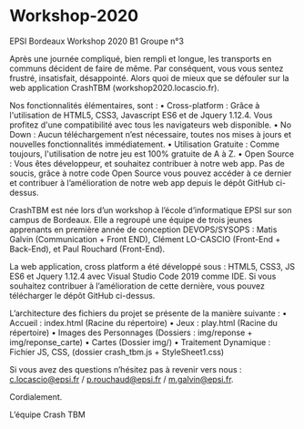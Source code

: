 # Workshop-2020
EPSI Bordeaux Workshop 2020 B1 Groupe n°3

Après une journée compliqué, bien rempli et longue, les transports en communs décident de faire de même. Par conséquent, vous vous sentez frustré, insatisfait, désappointé. Alors quoi de mieux que se défouler sur la web application CrashTBM (workshop2020.locascio.fr).  

Nos fonctionnalités élémentaires, sont : 
•	Cross-platform : Grâce à l'utilisation de HTML5, CSS3, Javascript ES6 et de Jquery 1.12.4. Vous profitez d'une compatibilité avec tous les navigateurs web disponible.
•	No Down : Aucun téléchargement n’est nécessaire, toutes nos mises à jours et nouvelles fonctionnalités immédiatement.
•	Utilisation Gratuite : Comme toujours, l'utilisation de notre jeu est 100% gratuite de A à Z.
•	Open Source :  Vous êtes développeur, et souhaitez contribuer à notre web app. Pas de soucis, grâce à notre code Open Source vous pouvez accéder à ce dernier et contribuer à l’amélioration de notre web app depuis le dépôt GitHub ci-dessus.


CrashTBM est née lors d’un workshop à l’école d’informatique EPSI sur son campus de Bordeaux. Elle a regroupé une équipe de trois jeunes apprenants en première année de conception  DEVOPS/SYSOPS : Matis Galvin (Communication + Front END), Clément LO-CASCIO (Front-End + Back-End), et Paul Rouchard (Front-End). 

La web application, cross platform a été développé sous : HTML5, CSS3, JS ES6 et Jquery 1.12.4 avec Visual Studio Code 2019 comme IDE. 
Si vous souhaitez contribuer à l’amélioration de cette dernière, vous pouvez télécharger le dépôt GitHub ci-dessus. 

L’architecture des fichiers du projet se présente de la manière suivante : 
•	Accueil : index.html (Racine du répertoire)
•	Jeux : play.html (Racine du répertoire)
•	Images des Personnages (Dossiers :  img/reponse  + img/reponse_carte)
•	Cartes  (Dossier img/)
•	Traitement Dynamique : Fichier JS, CSS, (dossier crash_tbm.js + StyleSheet1.css)

Si vous avez des questions n’hésitez pas à revenir vers nous : c.locascio@epsi.fr / p.rouchaud@epsi.fr / m.galvin@epsi.fr. 

Cordialement.

L’équipe Crash TBM

